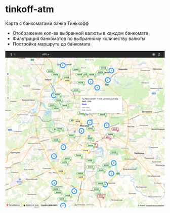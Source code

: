 # tinkoff-atm

Карта с банкоматами банка Тинькофф

- Отображение кол-ва выбранной валюты в каждом банкомате
- Фильтрация банкоматов по выбранному количеству валюты
- Постройка маршрута до банкомата

![Map](/docs/map.png)

